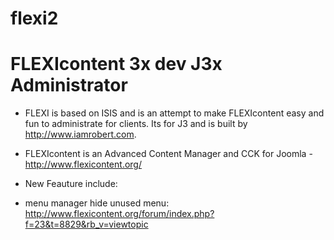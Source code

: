 flexi2
=====

FLEXIcontent 3x dev J3x Administrator
=====

+ FLEXI is based on ISIS and is an attempt to make FLEXIcontent easy and fun to administrate for clients. Its for J3 and is built by http://www.iamrobert.com.

+ FLEXIcontent is an Advanced Content Manager and CCK for Joomla - http://www.flexicontent.org/

+ New Feauture include:
+ menu manager hide unused menu: http://www.flexicontent.org/forum/index.php?f=23&t=8829&rb_v=viewtopic


